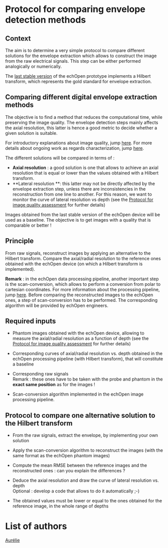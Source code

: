 # Protocol for comparing envelope detection methods

## Context

The aim is to determine a very simple protocol to compare different solutions for the envelope extraction which allows to construct the image from the raw electrical signals. This step can be either performed analogically or numerically.

The [last stable version](/stable/doc_pipeline.md) of the echOpen prototype implements a Hilbert transform, which represents the gold standard for envelope extraction.

## Comparing different digital envelope extraction methods

The objective is to find a method that reduces the computational time, while preserving the image quality. The envelope detection steps mainly affects the axial resolution, this latter is hence a good metric to decide whether a given solution is suitable.

For introductory explanations about image quality, jump [here](/references/sigproc/new_IMGQ_metrics.md). For more details about ongoing work as regards characterization, jump [here](/inprogress/mobile_app/characterization.md).

The different solutions will be compared in terms of :

* **Axial resolution** : a good solution is one that allows to achieve an axial resolution that is equal or lower than the values obtained with a Hilbert transform.
* **Lateral resolution **: this latter may not be directly affected by the envelope extraction step, unless there are inconsistencies in the reconstruction from one line to another. For this reason, we want to monitor the curve of lateral resolution vs depth \(see the [Protocol for image quality assessment](/inprogress/mobile_app/characterization/protocol-for-image-quality-assessment.md) for further details\)

Images obtained from the last stable version of the echOpen device will be used as a baseline. The objective is to get images with a quality that is comparable or better !

## Principle

From raw signals, reconstruct images by applying an alternative to the Hilbert transform. Compare the axial/radial resolution to the reference ones obtained with the echOpen device \(on which a Hilbert transform is implemented\).

**Remark** : in the echOpen data processing pipeline, another important step is the scan-conversion, which allows to perform a conversion from polar to cartesian coordinates. For more information about the processing pipeline, jump [here](/introduction/new_introduction.md). Before comparing the reconstructed images to the echOpen ones, a step of scan-conversion has to be performed. The corresponding algorithm will be provided by echOpen engineers.

## Required inputs

* Phantom images obtained with the echOpen device, allowing to measure the axial/radial resolution as a function of depth \(see the [Protocol for image quality assessment](/inprogress/mobile_app/characterization/protocol-for-image-quality-assessment.md) for further details\)
* Corresponding curves of axial/radial resolution vs. depth obtained in the echOpen processing pipeline \(with Hilbert transform\), that will constitute a baseline
* Corresponding raw signals  
  Remark : these ones have to be taken with the probe and phantom in the **exact same position** as for the images !

* Scan-conversion algorithm implemented in the echOpen image processing pipeline.

## Protocol to compare one alternative solution to the Hilbert transform

* From the raw signals, extract the envelope, by implementing your own solution
* Apply the scan-conversion algorithm to reconstruct the images \(with the same format as the echOpen phantom images\)
* Compute the mean RMSE between the reference images and the reconstructed ones : can you explain the differences ?
* Deduce the axial resolution and draw the curve of lateral resolution vs. depth  
  Optional : develop a code that allows to do it automatically ;-\)

* The obtained values must be lower or equal to the ones obtained for the reference image, in the whole range of depths

# List of authors

[Aurélie](https://github.com/aurelie-mutschler)

